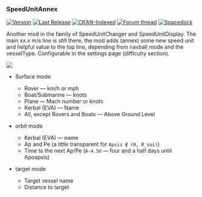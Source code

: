 ### SpeedUnitAnnex
[![Version](https://img.shields.io/github/release/yalov/SpeedUnitAnnex.svg?label=Version&colorB=4CC61E)](https://github.com/yalov/SpeedUnitAnnex/releases)
[![Last Release](https://img.shields.io/github/release-date/yalov/speedunitannex.svg?label=Last%20Release&colorB=99C611)](https://github.com/yalov/SpeedUnitAnnex/releases)
[![CKAN-Indexed](https://img.shields.io/badge/CKAN-Indexed-yellowgreen.svg)](https://github.com/KSP-CKAN/CKAN)
[![Forum thread](https://img.shields.io/badge/Link-Forum%20thread-blue.svg)](https://forum.kerbalspaceprogram.com/index.php?/topic/169611-*)
[![Spacedock](https://img.shields.io/badge/Link-Spacedock-blue.svg)](https://spacedock.info/mod/1662/Speed%20Unit%20Annex)

Another mod in the family of SpeedUnitChanger and SpeedUnitDisplay.
The main xx.x m/s line is still there, the mod adds (annex) some new speed unit and helpful value to the top line, depending from navball mode and the vesselType. Configurable in the settings page (difficulty section).

![](https://i.imgur.com/TTaKyCZ.jpg)

 * Surface mode
   * Rover — km/h or mph
   * Boat/Submarine — knots 
   * Plane — Mach number or knots
   * Kerbal (EVA) — Name
   * All, except Rovers and Boats — Above Ground Level

 * orbit mode
   * Kerbal (EVA) — name
   * Ap and Pe (a little transparent for `Apsis ∉ (0, R_soi)`)
   * Time to the next Ap/Pe (`А-4.5d` — four and a half days until Apoapsis)

 * target mode
   * Target vessel name
   * Distance to target

